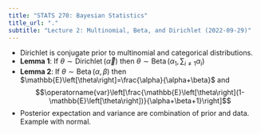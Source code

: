 ```yaml
---
title: "STATS 270: Bayesian Statistics"
title_url: "."
subtitle: "Lecture 2: Multinomial, Beta, and Dirichlet (2022-09-29)"
---
```


- Dirichlet is conjugate prior to multinomial and categorical distributions.
- **Lemma 1**: If $\theta\sim \operatorname{Dirichlet}\left(\vec{\alpha}\right)$
  then $\theta\sim \operatorname{Beta}\left(\alpha_1,\sum_{i\ne 1}\alpha_i\right)$
- **Lemma 2**: If $\theta\sim\operatorname{Beta}(\alpha,\beta)$ then
  $\mathbb{E}\left[\theta\right]=\frac{\alpha}{\alpha+\beta}$ and
  $$\operatorname{var}\left[\frac{\mathbb{E}\left[\theta\right](1-\mathbb{E}\left[\theta\right])}{\alpha+\beta+1}\right]$$
- Posterior expectation and variance are combination of prior and data. Example
  with normal.
